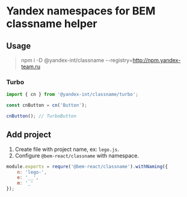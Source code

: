 # Yandex namespaces for BEM classname helper

## Usage

> npm i -D @yandex-int/classname --registry=http://npm.yandex-team.ru

### Turbo

``` ts
import { cn } from '@yandex-int/classname/turbo';

const cnButton = cn('Button');

cnButton(); // TurboButton
```

## Add project

1. Create file with project name, ex: `lego.js`.
2. Configure `@bem-react/classname` with namespace.

``` js
module.exports = requre('@bem-react/classname').withNaming({
    n: 'lego-',
    e: '__',
    m: '_'
});
```
